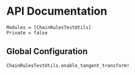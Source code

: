 # API Documentation

```@autodocs
Modules = [ChainRulesTestUtils]
Private = false
```


## Global Configuration
```@docs
ChainRulesTestUtils.enable_tangent_transform!
```